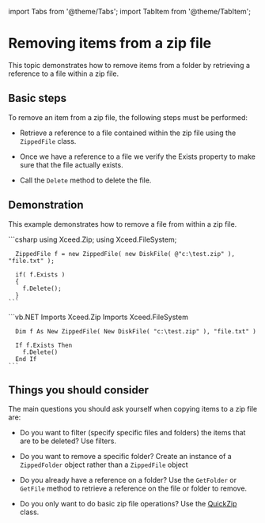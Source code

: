 import Tabs from '@theme/Tabs';
import TabItem from '@theme/TabItem';

# Removing items from a zip file

This topic demonstrates how to remove items from a folder by retrieving a reference to a file within a zip file.

## Basic steps

To remove an item from a zip file, the following steps must be performed:

- Retrieve a reference to a file contained within the zip file using the `ZippedFile` class. 

- Once we have a reference to a file we verify the Exists property to make sure that the file actually exists. 

- Call the `Delete` method to delete the file.

## Demonstration

This example demonstrates how to remove a file from within a zip file.

<Tabs>
  <TabItem value="csharp" label="C#" default>
    ```csharp
      using Xceed.Zip;
      using Xceed.FileSystem;

      ZippedFile f = new ZippedFile( new DiskFile( @"c:\test.zip" ), "file.txt" ); 

      if( f.Exists )
      {
        f.Delete();
      }
    ```
  </TabItem>
  <TabItem value="vb.net" label="Visual Basic .NET">
    ```vb.NET
      Imports Xceed.Zip
      Imports Xceed.FileSystem

      Dim f As New ZippedFile( New DiskFile( "c:\test.zip" ), "file.txt" ) 

      If f.Exists Then
        f.Delete()
      End If
    ```
  </TabItem>
</Tabs>

## Things you should consider

The main questions you should ask yourself when copying items to a zip file are:

- Do you want to filter (specify specific files and folders) the items that are to be deleted? Use filters. 

- Do you want to remove a specific folder? Create an instance of a `ZippedFolder` object rather than a `ZippedFile` object 

- Do you already have a reference on a folder? Use the `GetFolder` or `GetFile` method to retrieve a reference on the file or folder to remove. 

- Do you only want to do basic zip file operations? Use the [QuickZip](/zip/basic-concepts/quick-zip) class. 